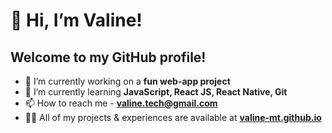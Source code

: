 # 👋 Hi, I’m Valine!
## Welcome to my GitHub profile!

- 🔭 I’m currently working on a **fun web-app project**
- 🌱 I’m currently learning **JavaScript, React JS, React Native, Git**
- 📫 How to reach me - **valine.tech@gmail.com**
- 👨‍💻 All of my projects & experiences are available at **[valine-mt.github.io](https://valine-mt.github.io/)**
<!---
valine-mt/valine-mt is a ✨ special ✨ repository because its `README.md` (this file) appears on your GitHub profile.
You can click the Preview link to take a look at your changes.
--->
